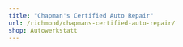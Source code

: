```yaml
---
title: "Chapman's Certified Auto Repair"
url: /richmond/chapmans-certified-auto-repair/
shop: Autowerkstatt
---
```

